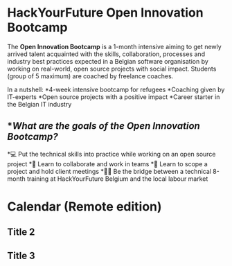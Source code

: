 # HackYourFuture Open Innovation Bootcamp

The **Open Innovation Bootcamp** is a 1-month intensive aiming to get newly arrived talent acquainted with the skills, collaboration, processes and industry best practices expected in a Belgian software organisation by working on real-world, open source projects with social impact. Students (group of 5 maximum) are coached by freelance coaches. 

In a nutshell: 
  *4-week intensive bootcamp for refugees
  *Coaching given by IT-experts
  *Open source projects with a positive impact
  *Career starter in the Belgian IT industry

## **What are the goals of the Open Innovation Bootcamp?*

*:computer: Put the technical skills into practice while working on an open source project
*:handshake: Learn to collaborate and work in teams 
*:brain: Learn to scope a project and hold client meetings
*:woman_technologist: Be the bridge between a technical 8-month training at HackYourFuture Belgium and the local labour market

# Calendar (Remote edition)


## Title 2

## Title 3
